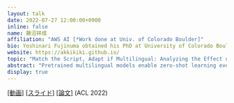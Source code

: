 ```yaml
---
layout: talk
date: 2022-07-27 12:00:00+0900
inline: false
name: 藤沼祥成
affiliation: "AWS AI [*Work done at Univ. of Colorado Boulder]"
bio: Yoshinari Fujinuma obtained his PhD at University of Colorado Boulder, where he was advised by Jordan Boyd-Graber, Katharina Kann, and Michael J. Paul. His PhD research includes analysis and improvement on cross-lingual models.
website: https://akkikiki.github.io/
topic: "Match the Script, Adapt if Multilingual: Analyzing the Effect of Multilingual Pretraining on Cross-lingual Transferability*"
abstract: "Pretrained multilingual models enable zero-shot learning even for unseen languages, and that performance can be further improved via adaptation prior to finetuning. However, it is unclear how the number of pretraining languages influences a model’s zero-shot learning for languages unseen during pretraining. To fill this gap, we ask the following research questions: (1) How does the number of pretraining languages influence zero-shot performance on unseen target languages? (2) Does the answer to that question change with model adaptation? (3) Do the findings for our first question change if the languages used for pretraining are all related? Our experiments on pretraining with related languages indicate that choosing a diverse set of languages is crucial. Without model adaptation, surprisingly, increasing the number of pretraining languages yields better results up to adding related languages, after which performance plateaus. In contrast, with model adaptation via continued pretraining, pretraining on a larger number of languages often gives further improvement, suggesting that model adaptation is crucial to exploit additional pretraining languages."
display: true
---
```


[[動画]](https://youtu.be/BjRMbqE6oPA) [[スライド]](https://akkikiki.github.io/assets/pdf/acl2022_slides.pdf) [[論文]](https://aclanthology.org/2022.acl-long.106/) (ACL 2022)
